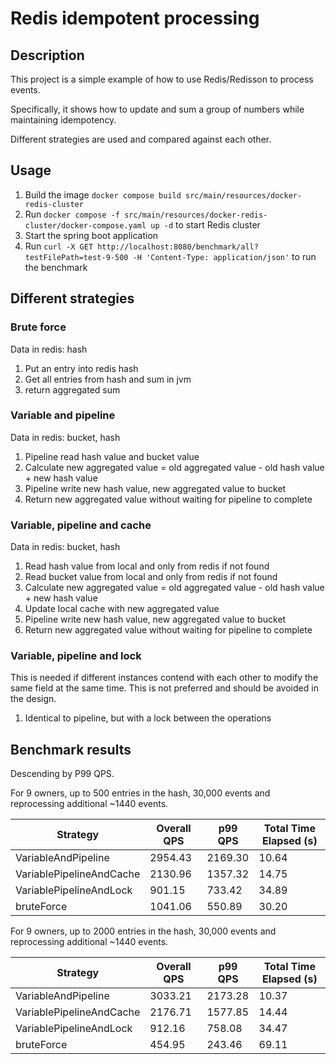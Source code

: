 # Redis idempotent processing

## Description

This project is a simple example of how to use Redis/Redisson to process events.

Specifically, it shows how to update and sum a group of numbers while maintaining idempotency.

Different strategies are used and compared against each other.

## Usage

1. Build the image `docker compose build src/main/resources/docker-redis-cluster`
2. Run `docker compose -f src/main/resources/docker-redis-cluster/docker-compose.yaml up -d` to start Redis cluster
2. Start the spring boot application
3. Run `curl -X GET http://localhost:8080/benchmark/all?testFilePath=test-9-500 -H 'Content-Type: application/json'`
   to run the benchmark

## Different strategies

### Brute force

Data in redis: hash

1. Put an entry into redis hash
2. Get all entries from hash and sum in jvm
3. return aggregated sum

### Variable and pipeline

Data in redis: bucket, hash

1. Pipeline read hash value and bucket value
2. Calculate new aggregated value = old aggregated value - old hash value + new hash value
3. Pipeline write new hash value, new aggregated value to bucket
4. Return new aggregated value without waiting for pipeline to complete

### Variable, pipeline and cache

Data in redis: bucket, hash

1. Read hash value from local and only from redis if not found
2. Read bucket value from local and only from redis if not found
3. Calculate new aggregated value = old aggregated value - old hash value + new hash value
4. Update local cache with new aggregated value
5. Pipeline write new hash value, new aggregated value to bucket
6. Return new aggregated value without waiting for pipeline to complete

### Variable, pipeline and lock

This is needed if different instances contend with each other to modify the same field at the same time.
This is not preferred and should be avoided in the design.

1. Identical to pipeline, but with a lock between the operations

## Benchmark results

Descending by P99 QPS.

For 9 owners, up to 500 entries in the hash, 30,000 events and reprocessing additional ~1440 events.

| Strategy                 | Overall QPS | p99 QPS | Total Time Elapsed (s) |
|--------------------------|-------------|---------|------------------------|
| VariableAndPipeline      | 2954.43     | 2169.30 | 10.64                  |
| VariablePipelineAndCache | 2130.96     | 1357.32 | 14.75                  |
| VariablePipelineAndLock  | 901.15      | 733.42  | 34.89                  |
| bruteForce               | 1041.06     | 550.89  | 30.20                  |

For 9 owners, up to 2000 entries in the hash, 30,000 events and reprocessing additional ~1440 events.

| Strategy                 | Overall QPS | p99 QPS | Total Time Elapsed (s) |
|--------------------------|-------------|---------|------------------------|
| VariableAndPipeline      | 3033.21     | 2173.28 | 10.37                  |
| VariablePipelineAndCache | 2176.71     | 1577.85 | 14.44                  |
| VariablePipelineAndLock  | 912.16      | 758.08  | 34.47                  |
| bruteForce               | 454.95      | 243.46  | 69.11                  |




